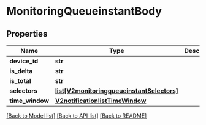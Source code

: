 # MonitoringQueueinstantBody

## Properties
Name | Type | Description | Notes
------------ | ------------- | ------------- | -------------
**device_id** | **str** |  | [optional] 
**is_delta** | **str** |  | [optional] 
**is_total** | **str** |  | [optional] 
**selectors** | [**list[V2monitoringqueueinstantSelectors]**](V2monitoringqueueinstantSelectors.md) |  | [optional] 
**time_window** | [**V2notificationlistTimeWindow**](V2notificationlistTimeWindow.md) |  | [optional] 

[[Back to Model list]](../README.md#documentation-for-models) [[Back to API list]](../README.md#documentation-for-api-endpoints) [[Back to README]](../README.md)

